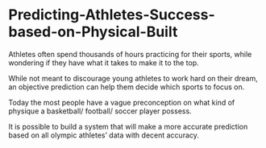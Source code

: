# Predicting-Athletes-Success-based-on-Physical-Built
Athletes often spend thousands of hours practicing for their sports, while wondering if they have what it takes to make it to the top.


While not meant to discourage young athletes to work hard on their dream, an objective prediction can help them decide which sports to focus on.


Today the most people have a vague preconception on what kind of physique a basketball/ football/ soccer player possess. 


It is possible to build a system that will make a more accurate prediction based on all olympic athletes’ data with decent accuracy.
